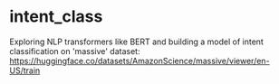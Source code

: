 # intent_class
Exploring NLP transformers like BERT and building a model of intent classification on 'massive' dataset: https://huggingface.co/datasets/AmazonScience/massive/viewer/en-US/train
